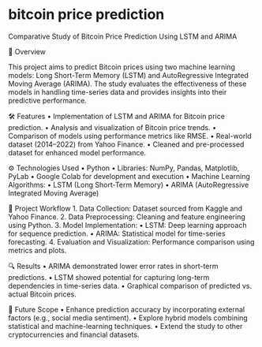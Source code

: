 # bitcoin price prediction
Comparative Study of Bitcoin Price Prediction Using LSTM and ARIMA

📖 Overview

This project aims to predict Bitcoin prices using two machine learning models: Long Short-Term Memory (LSTM) and AutoRegressive Integrated Moving Average (ARIMA). The study evaluates the effectiveness of these models in handling time-series data and provides insights into their predictive performance.

🛠 Features
	•	Implementation of LSTM and ARIMA for Bitcoin price prediction.
	•	Analysis and visualization of Bitcoin price trends.
	•	Comparison of models using performance metrics like RMSE.
	•	Real-world dataset (2014–2022) from Yahoo Finance.
	•	Cleaned and pre-processed dataset for enhanced model performance.

⚙️ Technologies Used
	•	Python
	•	Libraries: NumPy, Pandas, Matplotlib, PyLab
	•	Google Colab for development and execution
	•	Machine Learning Algorithms:
	•	LSTM (Long Short-Term Memory)
	•	ARIMA (AutoRegressive Integrated Moving Average)

📂 Project Workflow
	1.	Data Collection: Dataset sourced from Kaggle and Yahoo Finance.
	2.	Data Preprocessing: Cleaning and feature engineering using Python.
	3.	Model Implementation:
	•	LSTM: Deep learning approach for sequence prediction.
	•	ARIMA: Statistical model for time-series forecasting.
	4.	Evaluation and Visualization: Performance comparison using metrics and plots.

🔍 Results
	•	ARIMA demonstrated lower error rates in short-term predictions.
	•	LSTM showed potential for capturing long-term dependencies in time-series data.
	•	Graphical comparison of predicted vs. actual Bitcoin prices.

🏁 Future Scope
	•	Enhance prediction accuracy by incorporating external factors (e.g., social media sentiment).
	•	Explore hybrid models combining statistical and machine-learning techniques.
	•	Extend the study to other cryptocurrencies and financial datasets.
